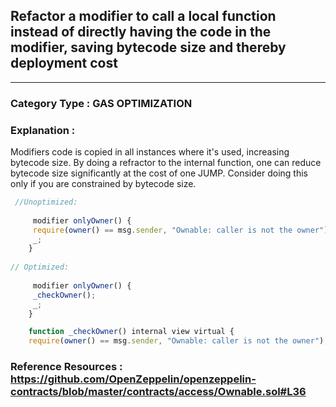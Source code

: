 ## Refactor a modifier to call a local function instead of directly having the code in the modifier, saving bytecode size and thereby deployment cost


---

### **Category Type** : GAS OPTIMIZATION


### **Explanation** :
Modifiers code is copied in all instances where it's used, increasing bytecode size. By doing a refractor to the internal function, one can reduce bytecode size significantly at the cost of one JUMP. Consider doing this only if you are constrained by bytecode size.


```javascript
 //Unoptimized:
    
     modifier onlyOwner() {
   	 require(owner() == msg.sender, "Ownable: caller is not the owner");
   	 _;
 	}
    
// Optimized:
    
     modifier onlyOwner() {
   	 _checkOwner();
   	 _;
 	}

	function _checkOwner() internal view virtual {
   	require(owner() == msg.sender, "Ownable: caller is not the owner");  }


```



### **Reference Resources** : https://github.com/OpenZeppelin/openzeppelin-contracts/blob/master/contracts/access/Ownable.sol#L36


